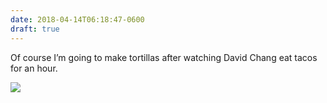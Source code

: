 ```yaml
---
date: 2018-04-14T06:18:47-0600
draft: true
---
```




Of course I’m going to make tortillas after watching David Chang eat tacos for an hour.

![](/images/2018/f8101f9956.jpg)



